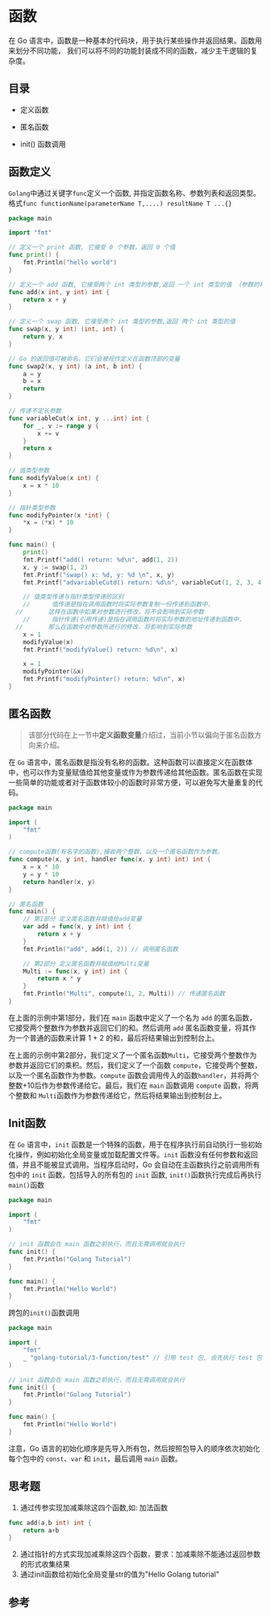 # 函数

在 Go 语言中，函数是一种基本的代码块，用于执行某些操作并返回结果。函数用来划分不同功能， 我们可以将不同的功能封装成不同的函数，减少主干逻辑的复杂度。

## 目录

- 定义函数

- 匿名函数
- init() 函数调用

## 函数定义

`Golang`中通过关键字`func`定义一个函数, 并指定函数名称、参数列表和返回类型。 格式`func functionName(parameterName T,....) resultName T ...{}`

```go
package main

import "fmt"

// 定义一个 print 函数, 它接受 0 个参数，返回 0 个值
func print() {
	fmt.Println("hello world")
}

// 定义一个 add 函数, 它接受两个 int 类型的参数,返回 一个 int 类型的值 （参数的声明请看下一章）
func add(x int, y int) int {
	return x + y
}

// 定义一个 swap 函数, 它接受两个 int 类型的参数,返回 两个 int 类型的值
func swap(x, y int) (int, int) {
	return y, x
}

// Go 的返回值可被命名，它们会被视作定义在函数顶部的变量
func swap2(x, y int) (a int, b int) {
	a = y
	b = x
	return
}

// 传递不定长参数
func variableCut(x int, y ...int) int {
	for _, v := range y {
		x += v
	}
	return x
}

// 值类型参数
func modifyValue(x int) {
	x = x * 10
}

// 指针类型参数
func modifyPointer(x *int) {
	*x = (*x) * 10
}

func main() {
	print()
	fmt.Printf("add() return: %d\n", add(1, 2))
	x, y := swap(1, 2)
	fmt.Printf("swap() x: %d, y: %d \n", x, y)
	fmt.Printf("advariableCutd() return: %d\n", variableCut(1, 2, 3, 4, 5))

	// 值类型传递与指针类型传递的区别
	//		值传递是指在调用函数时将实际参数复制一份传递到函数中，
  //       这样在函数中如果对参数进行修改，将不会影响到实际参数
	//		指针传递(引用传递)是指在调用函数时将实际参数的地址传递到函数中，
  //       那么在函数中对参数所进行的修改，将影响到实际参数
	x = 1
	modifyValue(x)
	fmt.Printf("modifyValue() return: %d\n", x)

	x = 1
	modifyPointer(&x)
	fmt.Printf("modifyPointer() return: %d\n", x)
}
```

## 匿名函数

> 该部分代码在上一节中**定义函数变量**介绍过，当前小节以偏向于匿名函数方向来介绍。

在 `Go` 语言中，匿名函数是指没有名称的函数。这种函数可以直接定义在函数体中，也可以作为变量赋值给其他变量或作为参数传递给其他函数。匿名函数在实现一些简单的功能或者对于函数体较小的函数时非常方便，可以避免写大量重复的代码。

```go
package main

import (
	"fmt"
)

// compute函数(有名字的函数),接收两个整数，以及一个匿名函数作为参数。
func compute(x, y int, handler func(x, y int) int) int {
	x = x * 10
	y = y * 10
	return handler(x, y)
}

// 匿名函数
func main() {
	// 第1部分 定义匿名函数并赋值给add变量
	var add = func(x, y int) int {
		return x + y
	}
	fmt.Println("add", add(1, 2)) // 调用匿名函数

	// 第2部分 定义匿名函数并赋值给Multi变量
	Multi := func(x, y int) int {
		return x * y
	}
	fmt.Println("Multi", compute(1, 2, Multi)) // 传递匿名函数
}
```

在上面的示例中第1部分，我们在 `main` 函数中定义了一个名为 `add` 的匿名函数，它接受两个整数作为参数并返回它们的和。然后调用 `add` 匿名函数变量，将其作为一个普通的函数来计算 1 + 2 的和，最后将结果输出到控制台上。

在上面的示例中第2部分，我们定义了一个匿名函数`Multi`，它接受两个整数作为参数并返回它们的乘积。然后，我们定义了一个函数 `compute`，它接受两个整数，以及一个匿名函数作为参数。`compute` 函数会调用传入的函数`handler`，并将两个整数+10后作为参数传递给它。最后，我们在 `main` 函数调用 `compute` 函数，将两个整数和 `Multi`函数作为参数传递给它，然后将结果输出到控制台上。

## Init函数

在 `Go` 语言中，`init` 函数是一个特殊的函数，用于在程序执行前自动执行一些初始化操作，例如初始化全局变量或加载配置文件等。`init` 函数没有任何参数和返回值，并且不能被显式调用。当程序启动时，Go 会自动在主函数执行之前调用所有包中的 `init` 函数，包括导入的所有包的 `init` 函数, `init()`函数执行完成后再执行`main()`函数

```go
package main

import (
	"fmt"
)

// init 函数会在 main 函数之前执行，而且无需调用就会执行
func init() {
	fmt.Println("Golang Tutorial")
}

func main() {
	fmt.Println("Hello World")
}
```

跨包的`init()`函数调用

```go
package main

import (
	"fmt"
	_ "golang-tutorial/3-function/test" // 引用 test 包, 会先执行 test 包的init函数
)

// init 函数会在 main 函数之前执行，而且无需调用就会执行
func init() {
	fmt.Println("Golang Tutorial")
}

func main() {
	fmt.Println("Hello World")
}
```

注意，Go 语言的初始化顺序是先导入所有包，然后按照包导入的顺序依次初始化每个包中的 `const`、`var` 和 `init`，最后调用 `main` 函数。

## 思考题

1. 通过传参实现加减乘除这四个函数,如: 加法函数
```go
func add(a,b int) int {
	return a+b
}
```

2. 通过指针的方式实现加减乘除这四个函数，要求：加减乘除不能通过返回参数的形式收集结果
3. 通过init函数给初始化全局变量str的值为"Hello Golang tutorial"

## 参考

